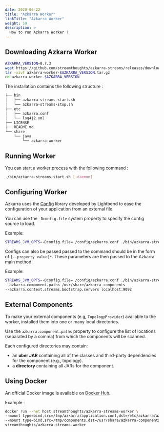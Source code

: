 ```yaml
---
date: 2020-06-22
title: "Azkarra Worker"
linkTitle: "Azkarra Worker"
weight: 50
description: >
  How to run Azkarra Worker ?
---
```


## Downloading Azkarra Worker

```bash
AZKARRA_VERSION=0.7.3
wget https://github.com/streamthoughts/azkarra-streams/releases/download/v$AZKARRA_VERSION/azkarra-worker-$AZKARRA_VERSION.tar.gz -P .
tar -xzvf azkarra-worker-$AZKARRA_VERSION.tar.gz
cd azkarra-worker-$AZKARRA_VERSION
```

The installation contains the following structure : 

```bash
├── bin
│   ├── azkarra-streams-start.sh
│   └── azkarra-streams-stop.sh
├── etc
│   ├── azkarra.conf
│   └── log4j2.xml
├── LICENSE
├── README.md
└── share
    └── java
        └── azkarra-worker

```

## Running Worker

You can start a worker process with the following command : 

```bash
./bin/azkarra-streams-start.sh [-daemon]
```

## Configuring Worker

Azkarra uses the [Config](https://github.com/lightbend/config) library developed by Lightbend to 
ease the configuration of your application from an external file.

You can use the `-Dconfig.file` system property to specify the config source to load.

Example: 
```bash
STREAMS_JVM_OPTS=-Dconfig.file=./config/azkarra.conf ./bin/azkarra-streams-start.sh
```

Configs can also be passed passed to the command should be in the form of `[--property value]*`.
These parameters are then passed to the Azkarra main method.

Example: 

```bash
STREAMS_JVM_OPTS=-Dconfig.file=./config/azkarra.conf ./bin/azkarra-streams-start.sh \
--azkarra.component.paths /usr/share/azkarra-components
--azkarra.context.streams.bootstrap.servers localhost:9092
```

## External Components

To make your external components (e.g, `TopologyProvider`) available to the worker, installed them into one or many local directories.

Use the `azkarra.component.paths` property to configure the list of locations (separated by a comma) 
from which the components will be scanned.

Each configured directories may contain:

* an **uber JAR** containing all of the classes and third-party dependencies for the component (e.g., topology).
* a **directory** containing all JARs for the component.

## Using Docker

An official Docker image is available on [Docker Hub](https://hub.docker.com/r/streamthoughts/azkarra-streams-worker).

Example : 

```bash
docker run --net host streamthoughts/azkarra-streams-worker \
--mount type=bind,src=/tmp/azkarra/application.conf,dst=/etc/azkarra/azkarra.conf \
--mount type=bind,src=/tmp/components,dst=/usr/share/azkarra-components/ \
streamthoughts/azkarra-streams-worker
```
